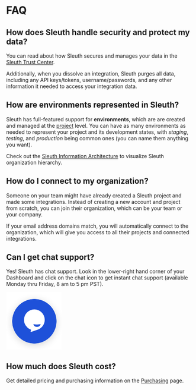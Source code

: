 # FAQ

## How does Sleuth handle security and protect my data?

You can read about how Sleuth secures and manages your data in the [Sleuth Trust Center](https://www.sleuth.io/trust).  

Additionally, when you dissolve an integration, Sleuth purges all data, including any API keys/tokens, username/passwords, and any other information it needed to access your integration data.

## How are environments represented in Sleuth?

Sleuth has full-featured support for **environments**, which are are created and managed at the [project](../modeling-your-deployments/projects/) level. You can have as many environments as needed to represent your project and its development states, with _staging_, _testing_, and _production_ being common ones \(you can name them anything you want\). 

Check out the [Sleuth Information Architecture](../modeling-your-deployments/) to visualize Sleuth organization hierarchy. 

## How do I connect to my organization? 

Someone on your team might have already created a Sleuth project and made some integrations. Instead of creating a new account and project from scratch, you can join their organization, which can be your team or your company. 

If your email address domains match, you will automatically connect to the organization, which will give you access to all their projects and connected integrations. 

## Can I get chat support? 

Yes! Sleuth has chat support. Look in the lower-right hand corner of your Dashboard and click on the chat icon to get instant chat support \(available Monday thru Friday, 8 am to 5 pm PST\).  

![Chat widget on the Dashboard](../.gitbook/assets/tawk-to-icon.png)

## How much does Sleuth cost? 

Get detailed pricing and purchasing information on the [Purchasing](purchasing.md) page. 

